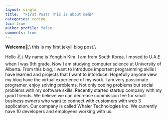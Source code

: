 ```yaml
---
layout: single
title:  "First Post! This is about me😁"
categories: coding
toc: true
author_profile: false
comments: true
---
```

**Welcome🙌**,\ this is my first jekyll blog post.\

Hello ✌️,\ 
My name is Yongbin Kim. I am from South Korea. I moved to U.A.E when I was 9th grade. 
Now I am studying computer science at University of Alberta. From this blog, I want to
introduce important programming skills I have learned and projects that I want to intorduce.
Hopefully anyone view my blog have the virtual experience of my work. 
I am very passionate programer, enjoy solving problems. Not only coding problems but
social problems with my software skills. Recently started startup company with my good friends.
We believe we can decrease commission fee for small business owners who want to connect
with customers with web 3 application. Our company is called Whaler Technologies Inc. 
We currently have 10 developers and employees working with us.


